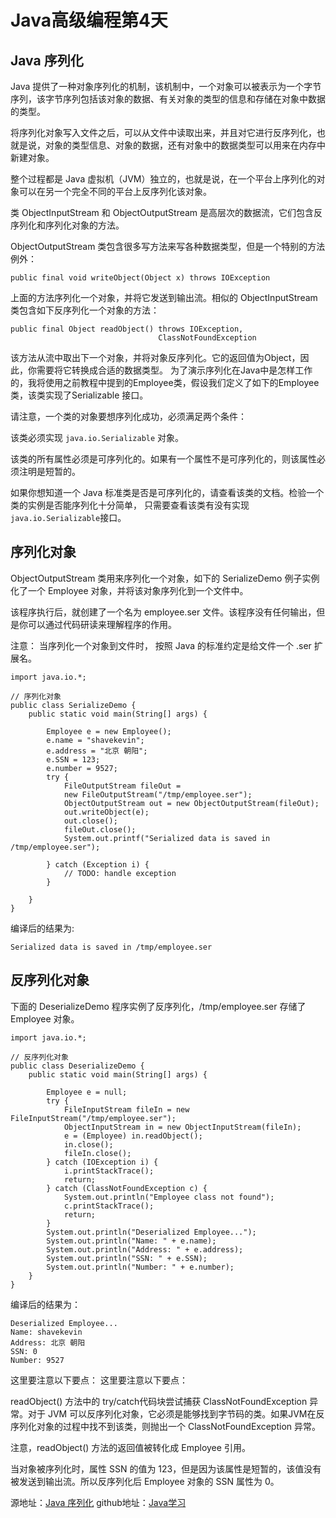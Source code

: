 
# Java高级编程第4天
## Java 序列化

Java 提供了一种对象序列化的机制，该机制中，一个对象可以被表示为一个字节序列，该字节序列包括该对象的数据、有关对象的类型的信息和存储在对象中数据的类型。

将序列化对象写入文件之后，可以从文件中读取出来，并且对它进行反序列化，也就是说，对象的类型信息、对象的数据，还有对象中的数据类型可以用来在内存中新建对象。

整个过程都是 Java 虚拟机（JVM）独立的，也就是说，在一个平台上序列化的对象可以在另一个完全不同的平台上反序列化该对象。

类 ObjectInputStream 和 ObjectOutputStream 是高层次的数据流，它们包含反序列化和序列化对象的方法。

ObjectOutputStream 类包含很多写方法来写各种数据类型，但是一个特别的方法例外：
```
public final void writeObject(Object x) throws IOException
```

上面的方法序列化一个对象，并将它发送到输出流。相似的 ObjectInputStream 类包含如下反序列化一个对象的方法：
```
public final Object readObject() throws IOException, 
                                 ClassNotFoundException
```
该方法从流中取出下一个对象，并将对象反序列化。它的返回值为Object，因此，你需要将它转换成合适的数据类型。
为了演示序列化在Java中是怎样工作的，我将使用之前教程中提到的Employee类，假设我们定义了如下的Employee类，该类实现了Serializable 接口。

请注意，一个类的对象要想序列化成功，必须满足两个条件：

该类必须实现 `java.io.Serializable` 对象。

该类的所有属性必须是可序列化的。如果有一个属性不是可序列化的，则该属性必须注明是短暂的。

如果你想知道一个 Java 标准类是否是可序列化的，请查看该类的文档。检验一个类的实例是否能序列化十分简单， 只需要查看该类有没有实现 `java.io.Serializable`接口。

## 序列化对象

ObjectOutputStream 类用来序列化一个对象，如下的 SerializeDemo 例子实例化了一个 Employee 对象，并将该对象序列化到一个文件中。

该程序执行后，就创建了一个名为 employee.ser 文件。该程序没有任何输出，但是你可以通过代码研读来理解程序的作用。

注意： 当序列化一个对象到文件时， 按照 Java 的标准约定是给文件一个 .ser 扩展名。

```
import java.io.*;

// 序列化对象
public class SerializeDemo {
	public static void main(String[] args) {

		Employee e = new Employee();
		e.name = "shavekevin";
		e.address = "北京 朝阳";
		e.SSN = 123;
		e.number = 9527;
		try {
			FileOutputStream fileOut =
			new FileOutputStream("/tmp/employee.ser");
			ObjectOutputStream out = new ObjectOutputStream(fileOut);
			out.writeObject(e);
			out.close();
			fileOut.close();
			System.out.printf("Serialized data is saved in /tmp/employee.ser");

		} catch (Exception i) {
			// TODO: handle exception
		}

	}
}
```
编译后的结果为:
```
Serialized data is saved in /tmp/employee.ser
```


## 反序列化对象
下面的 DeserializeDemo 程序实例了反序列化，/tmp/employee.ser 存储了 Employee 对象。

```
import java.io.*;

// 反序列化对象
public class DeserializeDemo {
	public static void main(String[] args) {

		Employee e = null;
		try {
			FileInputStream fileIn = new FileInputStream("/tmp/employee.ser");
			ObjectInputStream in = new ObjectInputStream(fileIn);
			e = (Employee) in.readObject();
			in.close();
			fileIn.close();
		} catch (IOException i) {
			i.printStackTrace();
			return;
		} catch (ClassNotFoundException c) {
			System.out.println("Employee class not found");
			c.printStackTrace();
			return;
		}
		System.out.println("Deserialized Employee...");
		System.out.println("Name: " + e.name);
		System.out.println("Address: " + e.address);
		System.out.println("SSN: " + e.SSN);
		System.out.println("Number: " + e.number);
	}
}
```
编译后的结果为：
```
Deserialized Employee...
Name: shavekevin
Address: 北京 朝阳
SSN: 0
Number: 9527
```
这里要注意以下要点：
这里要注意以下要点：

readObject() 方法中的 try/catch代码块尝试捕获 ClassNotFoundException 异常。对于 JVM 可以反序列化对象，它必须是能够找到字节码的类。如果JVM在反序列化对象的过程中找不到该类，则抛出一个 ClassNotFoundException 异常。

注意，readObject() 方法的返回值被转化成 Employee 引用。

当对象被序列化时，属性 SSN 的值为 123，但是因为该属性是短暂的，该值没有被发送到输出流。所以反序列化后 Employee 对象的 SSN 属性为 0。


源地址：[Java 序列化](https://www.runoob.com/java/java-serialization.html)
github地址：[Java学习](https://github.com/shaveKevin/SKJAVALearning)

